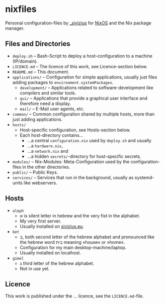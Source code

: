 # nixfiles
Personal configuration-files by [\_sivizius](https://sivizius.eu) for [NixOS](https://nixos.org/) and the Nix package manager.

##  Files and Directories
* `deploy.sh`       – Bash-Script to deploy a host-configuration to a machine (IP/domain).
* `LICENCE.md`      – The licence of this work, see Licence-section below.
* `README.md`       – This document.
* `applications/`   – Configuration for simple applications, usually just files adding packages to `environment.systemPackages`.
  * `development/`  – Applications related to software-development like compilers and similar tools.
  * `gui/`          – Applications that provide a graphical user interface and therefore need a display.
  * `mail/`         – E-Mail user agents, etc.
* `common/`         – Common configuration shared by multiple hosts, more than just adding applications.
* `hosts/`          
  * Host-specific configuration, see Hosts-section below.
  * Each host-directory contains…
    * …a central `configuration.nix` used by `deploy.sh` and usually
    * …a `hardware.nix`,
    * …a `network.nix` and
    * …a hidden `secrets/`-directory for host-specific secrets.
* `modules/`        – Nix-Modules: Meta-Configuration used by the configuration-files in the other directories.
* `public/`         – Public Keys.
* `services/`       – Services that run in the background, usually as systemd-units like webservers.

## Hosts
* `aleph`
  * א is silent letter in hebrew and the very fist in the alphabet.
  * My very first server.
  * Usually installed on [sivizius.eu](sivizius.eu).
* `bet`
  * ב, both second letter of the hebrew alphabet and pronounced like the hebrew word בית meaning »house« or »home«.
  * Configuration for my main desktop-machine/laptop.
  * Usually installed on localhost.
* `gimel`
  * ג third letter of the hebrew alphabet.
  * Not in use yet.

##  Licence
This work is published under the … licence, see the `LICENCE.md`-file.
